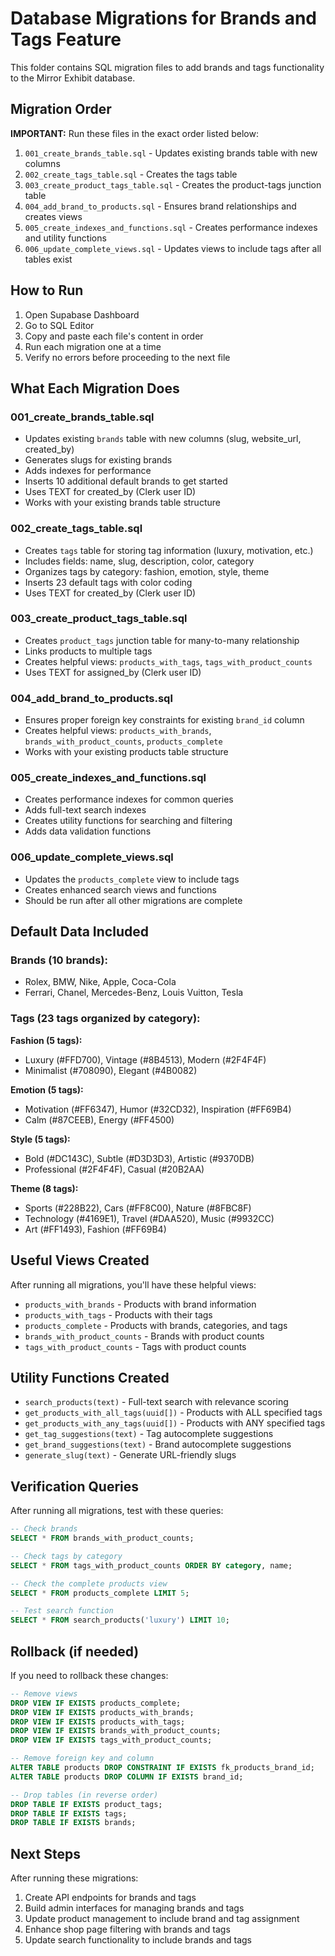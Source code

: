 # Database Migrations for Brands and Tags Feature

This folder contains SQL migration files to add brands and tags functionality to the Mirror Exhibit database.

## Migration Order

**IMPORTANT:** Run these files in the exact order listed below:

1. `001_create_brands_table.sql` - Updates existing brands table with new columns
2. `002_create_tags_table.sql` - Creates the tags table
3. `003_create_product_tags_table.sql` - Creates the product-tags junction table
4. `004_add_brand_to_products.sql` - Ensures brand relationships and creates views
5. `005_create_indexes_and_functions.sql` - Creates performance indexes and utility functions
6. `006_update_complete_views.sql` - Updates views to include tags after all tables exist

## How to Run

1. Open Supabase Dashboard
2. Go to SQL Editor
3. Copy and paste each file's content in order
4. Run each migration one at a time
5. Verify no errors before proceeding to the next file

## What Each Migration Does

### 001_create_brands_table.sql
- Updates existing `brands` table with new columns (slug, website_url, created_by)
- Generates slugs for existing brands
- Adds indexes for performance
- Inserts 10 additional default brands to get started
- Uses TEXT for created_by (Clerk user ID)
- Works with your existing brands table structure

### 002_create_tags_table.sql
- Creates `tags` table for storing tag information (luxury, motivation, etc.)
- Includes fields: name, slug, description, color, category
- Organizes tags by category: fashion, emotion, style, theme
- Inserts 23 default tags with color coding
- Uses TEXT for created_by (Clerk user ID)

### 003_create_product_tags_table.sql
- Creates `product_tags` junction table for many-to-many relationship
- Links products to multiple tags
- Creates helpful views: `products_with_tags`, `tags_with_product_counts`
- Uses TEXT for assigned_by (Clerk user ID)

### 004_add_brand_to_products.sql
- Ensures proper foreign key constraints for existing `brand_id` column
- Creates helpful views: `products_with_brands`, `brands_with_product_counts`, `products_complete`
- Works with your existing products table structure

### 005_create_indexes_and_functions.sql
- Creates performance indexes for common queries
- Adds full-text search indexes
- Creates utility functions for searching and filtering
- Adds data validation functions

### 006_update_complete_views.sql
- Updates the `products_complete` view to include tags
- Creates enhanced search views and functions
- Should be run after all other migrations are complete

## Default Data Included

### Brands (10 brands):
- Rolex, BMW, Nike, Apple, Coca-Cola
- Ferrari, Chanel, Mercedes-Benz, Louis Vuitton, Tesla

### Tags (23 tags organized by category):

**Fashion (5 tags):**
- Luxury (#FFD700), Vintage (#8B4513), Modern (#2F4F4F)
- Minimalist (#708090), Elegant (#4B0082)

**Emotion (5 tags):**
- Motivation (#FF6347), Humor (#32CD32), Inspiration (#FF69B4)
- Calm (#87CEEB), Energy (#FF4500)

**Style (5 tags):**
- Bold (#DC143C), Subtle (#D3D3D3), Artistic (#9370DB)
- Professional (#2F4F4F), Casual (#20B2AA)

**Theme (8 tags):**
- Sports (#228B22), Cars (#FF8C00), Nature (#8FBC8F)
- Technology (#4169E1), Travel (#DAA520), Music (#9932CC)
- Art (#FF1493), Fashion (#FF69B4)

## Useful Views Created

After running all migrations, you'll have these helpful views:

- `products_with_brands` - Products with brand information
- `products_with_tags` - Products with their tags
- `products_complete` - Products with brands, categories, and tags
- `brands_with_product_counts` - Brands with product counts
- `tags_with_product_counts` - Tags with product counts

## Utility Functions Created

- `search_products(text)` - Full-text search with relevance scoring
- `get_products_with_all_tags(uuid[])` - Products with ALL specified tags
- `get_products_with_any_tags(uuid[])` - Products with ANY specified tags
- `get_tag_suggestions(text)` - Tag autocomplete suggestions
- `get_brand_suggestions(text)` - Brand autocomplete suggestions
- `generate_slug(text)` - Generate URL-friendly slugs

## Verification Queries

After running all migrations, test with these queries:

```sql
-- Check brands
SELECT * FROM brands_with_product_counts;

-- Check tags by category
SELECT * FROM tags_with_product_counts ORDER BY category, name;

-- Check the complete products view
SELECT * FROM products_complete LIMIT 5;

-- Test search function
SELECT * FROM search_products('luxury') LIMIT 10;
```

## Rollback (if needed)

If you need to rollback these changes:

```sql
-- Remove views
DROP VIEW IF EXISTS products_complete;
DROP VIEW IF EXISTS products_with_brands;
DROP VIEW IF EXISTS products_with_tags;
DROP VIEW IF EXISTS brands_with_product_counts;
DROP VIEW IF EXISTS tags_with_product_counts;

-- Remove foreign key and column
ALTER TABLE products DROP CONSTRAINT IF EXISTS fk_products_brand_id;
ALTER TABLE products DROP COLUMN IF EXISTS brand_id;

-- Drop tables (in reverse order)
DROP TABLE IF EXISTS product_tags;
DROP TABLE IF EXISTS tags;
DROP TABLE IF EXISTS brands;
```

## Next Steps

After running these migrations:

1. Create API endpoints for brands and tags
2. Build admin interfaces for managing brands and tags
3. Update product management to include brand and tag assignment
4. Enhance shop page filtering with brands and tags
5. Update search functionality to include brands and tags
